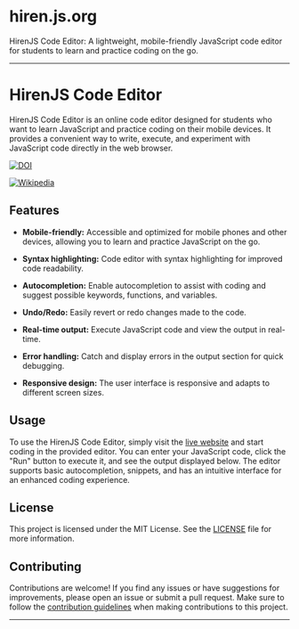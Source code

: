 # hiren.js.org
HirenJS Code Editor: A lightweight, mobile-friendly JavaScript code editor for students to learn and practice coding on the go. 

---

# HirenJS Code Editor

HirenJS Code Editor is an online code editor designed for students who want to learn JavaScript and practice coding on their mobile devices. It provides a convenient way to write, execute, and experiment with JavaScript code directly in the web browser.

[![DOI](https://zenodo.org/badge/DOI/10.5281/zenodo.7978764.svg)](https://doi.org/10.5281/zenodo.7978764)

[![Wikipedia](https://img.shields.io/badge/Wikipedia-%23000000.svg?style=for-the-badge&logo=wikipedia&logoColor=white)](https://hi.wikipedia.org/wiki/HirenJS_कोड_संपादक)

## Features

- **Mobile-friendly:** Accessible and optimized for mobile phones and other devices, allowing you to learn and practice JavaScript on the go.

- **Syntax highlighting:** Code editor with syntax highlighting for improved code readability.

- **Autocompletion:** Enable autocompletion to assist with coding and suggest possible keywords, functions, and variables.

- **Undo/Redo:** Easily revert or redo changes made to the code.

- **Real-time output:** Execute JavaScript code and view the output in real-time.

- **Error handling:** Catch and display errors in the output section for quick debugging.

- **Responsive design:** The user interface is responsive and adapts to different screen sizes.

## Usage

To use the HirenJS Code Editor, simply visit the [live website](https://hiren.js.org) and start coding in the provided editor. You can enter your JavaScript code, click the "Run" button to execute it, and see the output displayed below. The editor supports basic autocompletion, snippets, and has an intuitive interface for an enhanced coding experience.

## License

This project is licensed under the MIT License. See the [LICENSE](https://github.com/Hiren2001/hiren.js.org/blob/main/LICENSE) file for more information.

## Contributing

Contributions are welcome! If you find any issues or have suggestions for improvements, please open an issue or submit a pull request. Make sure to follow the [contribution guidelines](https://github.com/Hiren2001/hiren.js.org/blob/main/CONTRIBUTING.md) when making contributions to this project.

---

